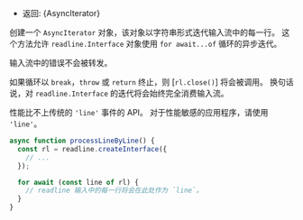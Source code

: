 <!-- YAML
added:
 - v11.4.0
 - v10.16.0
changes:
  - version:
     - v11.14.0
     - v10.17.0
    pr-url: https://github.com/nodejs/node/pull/26989
    description: Symbol.asyncIterator support is no longer experimental.
-->

* 返回: {AsyncIterator}

创建一个 `AsyncIterator` 对象，该对象以字符串形式迭代输入流中的每一行。 
这个方法允许 `readline.Interface` 对象使用 `for await...of` 循环的异步迭代。

输入流中的错误不会被转发。

如果循环以 `break`，`throw` 或 `return` 终止，则 [`rl.close()`] 将会被调用。 
换句话说，对 `readline.Interface` 的迭代将会始终完全消费输入流。

性能比不上传统的 `'line'` 事件的 API。 
对于性能敏感的应用程序，请使用 `'line'`。

```js
async function processLineByLine() {
  const rl = readline.createInterface({
    // ...
  });

  for await (const line of rl) {
    // readline 输入中的每一行将会在此处作为 `line`。
  }
}
```

